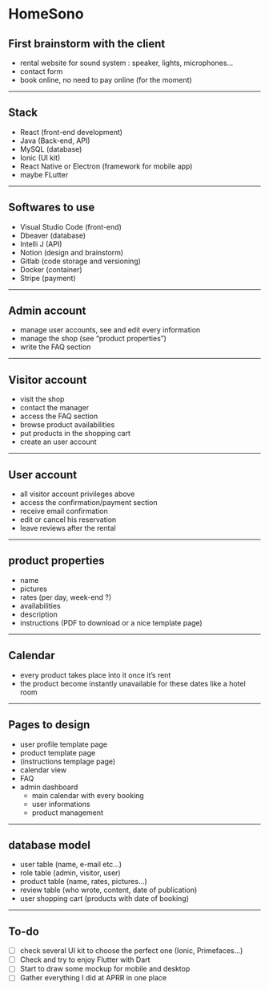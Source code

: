 # HomeSono

## First brainstorm with the client

- rental website for sound system : speaker, lights, microphones…
- contact form
- book online, no need to pay online (for the moment)

---

## Stack

- React (front-end development)
- Java (Back-end, API)
- MySQL (database)
- Ionic (UI kit)
- React Native or Electron (framework for mobile app)
- maybe FLutter

---

## Softwares to use

- Visual Studio Code (front-end)
- Dbeaver (database)
- Intelli J (API)
- Notion (design and brainstorm)
- Gitlab (code storage and versioning)
- Docker (container)
- Stripe (payment)

---

## Admin account

- manage user accounts, see and edit every information
- manage the shop (see “product properties”)
- write the FAQ section

---

## Visitor account

- visit the shop
- contact the manager
- access the FAQ section
- browse product availabilities
- put products in the shopping cart
- create an user account

---

## User account

- all visitor account privileges above
- access the confirmation/payment section
- receive email confirmation
- edit or cancel his reservation
- leave reviews after the rental

---

## product properties

- name
- pictures
- rates (per day, week-end ?)
- availabilities
- description
- instructions (PDF to download or a nice template page)

---

## Calendar

- every product takes place into it once it’s rent
- the product become instantly unavailable for these dates like a hotel room

---

## Pages to design

- user profile template page
- product template page
- (instructions templage page)
- calendar view
- FAQ
- admin dashboard
    - main calendar with every booking
    - user informations
    - product management

---

## database model

- user table (name, e-mail etc...)
- role table (admin, visitor, user)
- product table (name, rates, pictures…)
- review table (who wrote, content, date of publication)
- user shopping cart (products with date of booking)

---

## To-do

- [ ]  check several UI kit to choose the perfect one (Ionic, Primefaces...)
- [ ]  Check and try to enjoy Flutter with Dart
- [ ]  Start to draw some mockup for mobile and desktop
- [ ]  Gather everything I did at APRR in one place